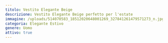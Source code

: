```yaml
---
titolo: Vestito Elegante Beige
descrizione: Vestito Elegante Beige perfetto per l'estate
immagine: /uploads/514070583_18512020648001269_327841261479571273_n.jpg
categoria: Elegante Estivo
genere: Uomo
attivo: true
---
```


